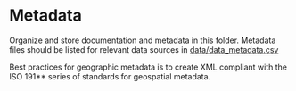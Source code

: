 # Metadata

Organize and store documentation and metadata in this folder.
Metadata files should be listed for relevant data sources in [data/data_metadata.csv](../data_metadata.csv)

Best practices for geographic metadata is to create XML compliant with the ISO 191** series of standards for geospatial metadata.

